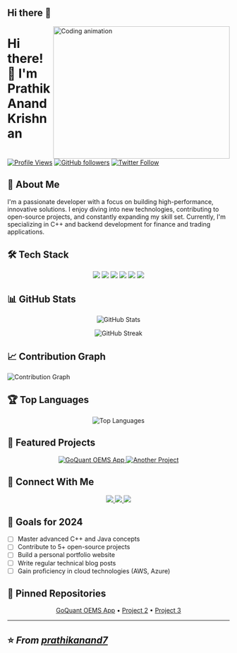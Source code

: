 ## Hi there 👋
<img align="right" width="400" height="300" alt="Coding animation" src="your-animation-url"/>

# Hi there! 👋 I'm Prathik Anand Krishnan

[![Profile Views](https://komarev.com/ghpvc/?username=prathikanand7&color=brightgreen)](https://github.com/prathikanand7)
[![GitHub followers](https://img.shields.io/github/followers/prathikanand7?label=Follow&style=social)](https://github.com/prathikanand7)
[![Twitter Follow](https://img.shields.io/twitter/follow/yourhandle?style=social)](https://twitter.com/yourhandle)

## 💫 About Me
I'm a passionate developer with a focus on building high-performance, innovative solutions. I enjoy diving into new technologies, contributing to open-source projects, and constantly expanding my skill set. Currently, I'm specializing in C++ and backend development for finance and trading applications.

## 🛠️ Tech Stack
<div align="center">
  <img src="https://img.shields.io/badge/C++-00599C?style=for-the-badge&logo=cplusplus&logoColor=white"/>
  <img src="https://img.shields.io/badge/Python-3776AB?style=for-the-badge&logo=python&logoColor=white"/>
  <img src="https://img.shields.io/badge/JavaScript-F7DF1E?style=for-the-badge&logo=javascript&logoColor=black"/>
  <img src="https://img.shields.io/badge/React-20232A?style=for-the-badge&logo=react&logoColor=61DAFB"/>
  <img src="https://img.shields.io/badge/Git-F05032?style=for-the-badge&logo=git&logoColor=white"/>
  <img src="https://img.shields.io/badge/VS_Code-0078D4?style=for-the-badge&logo=visual%20studio%20code&logoColor=white"/>
</div>

## 📊 GitHub Stats
<p align="center">
  <img src="https://github-readme-stats.vercel.app/api?username=prathikanand7&show_icons=true&theme=tokyonight" alt="GitHub Stats" />
</p>

<p align="center">
  <img src="https://github-readme-streak-stats.herokuapp.com/?user=prathikanand7&theme=tokyonight" alt="GitHub Streak" />
</p>

## 📈 Contribution Graph
![Contribution Graph](https://activity-graph.herokuapp.com/graph?username=prathikanand7&theme=tokyo-night)

## 🏆 Top Languages
<p align="center">
  <img src="https://github-readme-stats.vercel.app/api/top-langs/?username=prathikanand7&layout=compact&theme=tokyonight" alt="Top Languages" />
</p>

## 🌟 Featured Projects
<p align="center">
  <a href="https://github.com/prathikanand7/go-quant-OEMS-app">
    <img src="https://github-readme-stats.vercel.app/api/pin/?username=prathikanand7&repo=go-quant-OEMS-app&theme=tokyonight" alt="GoQuant OEMS App" />
  </a>
  <a href="https://github.com/prathikanand7/project2">
    <img src="https://github-readme-stats.vercel.app/api/pin/?username=prathikanand7&repo=project2&theme=tokyonight" alt="Another Project" />
  </a>
</p>

## 🤝 Connect With Me
<div align="center">
  <a href="https://linkedin.com/in/yourprofile">
    <img src="https://img.shields.io/badge/LinkedIn-0077B5?style=for-the-badge&logo=linkedin&logoColor=white" />
  </a>
  <a href="https://twitter.com/yourhandle">
    <img src="https://img.shields.io/badge/Twitter-1DA1F2?style=for-the-badge&logo=twitter&logoColor=white" />
  </a>
  <a href="https://yourportfolio.com">
    <img src="https://img.shields.io/badge/Portfolio-FF5722?style=for-the-badge&logo=google-chrome&logoColor=white" />
  </a>
</div>

## 🎯 Goals for 2024
- [ ] Master advanced C++ and Java concepts
- [ ] Contribute to 5+ open-source projects
- [ ] Build a personal portfolio website
- [ ] Write regular technical blog posts
- [ ] Gain proficiency in cloud technologies (AWS, Azure)

## 📌 Pinned Repositories
<p align="center">
  <a href="https://github.com/prathikanand7/go-quant-OEMS-app">GoQuant OEMS App</a> •
  <a href="https://github.com/prathikanand7/repo2">Project 2</a> •
  <a href="https://github.com/prathikanand7/repo3">Project 3</a>
</p>

---
⭐️ *From [prathikanand7](https://github.com/prathikanand7)*
---

<!--
**prathikanand7/prathikanand7** is a ✨ _special_ ✨ repository because its `README.md` (this file) appears on your GitHub profile.

Here are some ideas to get you started:

- 🔭 I’m currently working on ...
- 🌱 I’m currently learning ...      
- 👯 I’m looking to collaborate on ...
- 🤔 I’m looking for help with ...
- 💬 Ask me about ...
- 📫 How to reach me: ...
- 😄 Pronouns: ...
- ⚡ Fun fact: ...
-->

